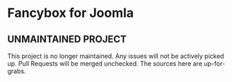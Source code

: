 # Fancybox for Joomla

## UNMAINTAINED PROJECT
This project is no longer maintained. Any issues will not be actively picked up. Pull Requests will be merged unchecked. The sources here are up-for-grabs.
